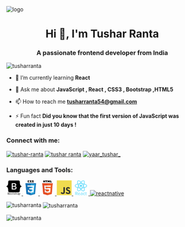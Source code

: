 ![logo](https://www.canva.com/design/DAFqIeeoVt8/n-kybsiaZkTgIFwOPTnyeQ/watch?utm_content=DAFqIeeoVt8&utm_campaign=celebratory_first_publish&utm_medium=link&utm_source=celebratory_first_publish)
<h1 align="center">Hi 👋, I'm Tushar Ranta</h1>
<h3 align="center">A passionate frontend developer from India</h3>

<p align="left"> <img src="https://komarev.com/ghpvc/?username=tusharranta&label=Profile%20views&color=0e75b6&style=flat" alt="tusharranta" /> </p>

- 🌱 I’m currently learning **React**

- 💬 Ask me about **JavaScript , React , CSS3 , Bootstrap ,HTML5**

- 📫 How to reach me **tusharranta54@gmail.com**

- ⚡ Fun fact **Did you know that the first version of JavaScript was created in just 10 days !**

<h3 align="left">Connect with me:</h3>
<p align="left">
<a href="www.linkedin.com/in/tushar-ranta-237a3a284" target="blank"><img align="center" src="https://raw.githubusercontent.com/rahuldkjain/github-profile-readme-generator/master/src/images/icons/Social/linked-in-alt.svg" alt="tushar-ranta" height="30" width="40" /></a>
<a href="https://fb.com/tushar ranta" target="blank"><img align="center" src="https://raw.githubusercontent.com/rahuldkjain/github-profile-readme-generator/master/src/images/icons/Social/facebook.svg" alt="tushar ranta" height="30" width="40" /></a>
<a href="https://instagram.com/yaar_tushar_" target="blank"><img align="center" src="https://raw.githubusercontent.com/rahuldkjain/github-profile-readme-generator/master/src/images/icons/Social/instagram.svg" alt="yaar_tushar_" height="30" width="40" /></a>
</p>

<h3 align="left">Languages and Tools:</h3>
<p align="left"> <a href="https://getbootstrap.com" target="_blank" rel="noreferrer"> <img src="https://raw.githubusercontent.com/devicons/devicon/master/icons/bootstrap/bootstrap-plain-wordmark.svg" alt="bootstrap" width="40" height="40"/> </a> <a href="https://www.w3schools.com/css/" target="_blank" rel="noreferrer"> <img src="https://raw.githubusercontent.com/devicons/devicon/master/icons/css3/css3-original-wordmark.svg" alt="css3" width="40" height="40"/> </a> <a href="https://www.w3.org/html/" target="_blank" rel="noreferrer"> <img src="https://raw.githubusercontent.com/devicons/devicon/master/icons/html5/html5-original-wordmark.svg" alt="html5" width="40" height="40"/> </a> <a href="https://developer.mozilla.org/en-US/docs/Web/JavaScript" target="_blank" rel="noreferrer"> <img src="https://raw.githubusercontent.com/devicons/devicon/master/icons/javascript/javascript-original.svg" alt="javascript" width="40" height="40"/> </a> <a href="https://reactjs.org/" target="_blank" rel="noreferrer"> <img src="https://raw.githubusercontent.com/devicons/devicon/master/icons/react/react-original-wordmark.svg" alt="react" width="40" height="40"/> </a> <a href="https://reactnative.dev/" target="_blank" rel="noreferrer"> <img src="https://reactnative.dev/img/header_logo.svg" alt="reactnative" width="40" height="40"/> </a> </p>

<p><img align="left" src="https://github-readme-stats.vercel.app/api/top-langs?username=tusharranta&show_icons=true&locale=en&layout=compact" alt="tusharranta" /></p>

<p>&nbsp;<img align="center" src="https://github-readme-stats.vercel.app/api?username=tusharranta&show_icons=true&locale=en" alt="tusharranta" /></p>

<p><img align="center" src="https://github-readme-streak-stats.herokuapp.com/?user=tusharranta&" alt="tusharranta" /></p>

